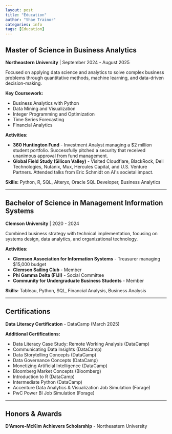 ```yaml
---
layout: post
title: "Education"
author: "Shae Trainor"
categories: info
tags: [Education]
---
```


## Master of Science in Business Analytics
**Northeastern University** | September 2024 - August 2025

Focused on applying data science and analytics to solve complex business problems through quantitative methods, machine learning, and data-driven decision-making.

**Key Coursework:**
- Business Analytics with Python
- Data Mining and Visualization
- Integer Programming and Optimization
- Time Series Forecasting
- Financial Analytics

**Activities:**
- **360 Huntington Fund** - Investment Analyst managing a $2 million student portfolio. Successfully pitched a security that received unanimous approval from fund management.
- **Global Field Study (Silicon Valley)** - Visited Cloudflare, BlackRock, Dell Technologies, Nutanix, Mux, Hercules Capital, and U.S. Venture Partners. Attended talks from Eric Schmidt on AI's societal impact.

**Skills:** Python, R, SQL, Alteryx, Oracle SQL Developer, Business Analytics

---

## Bachelor of Science in Management Information Systems
**Clemson University** | 2020 - 2024

Combined business strategy with technical implementation, focusing on systems design, data analytics, and organizational technology.

**Activities:**
- **Clemson Association for Information Systems** - Treasurer managing $15,000 budget
- **Clemson Sailing Club** - Member
- **Phi Gamma Delta (FIJI)** - Social Committee
- **Community for Undergraduate Business Students** - Member

**Skills:** Tableau, Python, SQL, Financial Analysis, Business Analysis

---

## Certifications

**Data Literacy Certification** - DataCamp (March 2025)

**Additional Certifications:**
- Data Literacy Case Study: Remote Working Analysis (DataCamp)
- Communicating Data Insights (DataCamp)
- Data Storytelling Concepts (DataCamp)
- Data Governance Concepts (DataCamp)
- Monetizing Artificial Intelligence (DataCamp)
- Bloomberg Market Concepts (Bloomberg)
- Introduction to R (DataCamp)
- Intermediate Python (DataCamp)
- Accenture Data Analytics & Visualization Job Simulation (Forage)
- PwC Power BI Job Simulation (Forage)

---

## Honors & Awards

**D'Amore-McKim Achievers Scholarship** - Northeastern University
